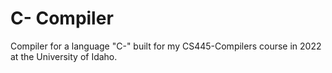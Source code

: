 # C- Compiler
Compiler for a language "C-" built for my CS445-Compilers course in 2022 at the University of Idaho.

